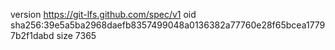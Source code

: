 version https://git-lfs.github.com/spec/v1
oid sha256:39e5a5ba2968daefb8357499048a0136382a77760e28f65bcea17797b2f1dabd
size 7365
